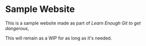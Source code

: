 # Sample Website

This is a sample website made as part of 
*Learn Enough Git to get dangerous*, 

This will remain as a WIP for as long as it's needed.